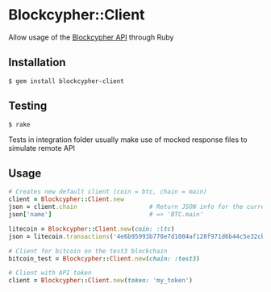 # Blockcypher::Client

Allow usage of the [Blockcypher API](http://dev.blockcypher.com/reference.html) through Ruby

## Installation

    $ gem install blockcypher-client

## Testing

    $ rake

Tests in integration folder usually make use of mocked response files to simulate remote API

## Usage

```ruby
# Creates new default client (coin = btc, chain = main)
client = Blockcypher::Client.new 
json = client.chain                    # Return JSON info for the current chain
json['name']                           # => 'BTC.main'

litecoin = Blockcypher::Client.new(coin: :ltc)
json = litecoin.transactions('4e6b95993b770e7d1084af128f971d6b44c5e32cbf3acc35eee84f69c6b4f9ea')

# Client for bitcoin on the test3 blockchain
bitcoin_test = Blockcypher::Client.new(chain: :test3)

# Client with API token
client = Blockcypher::Client.new(token: 'my_token')
```
